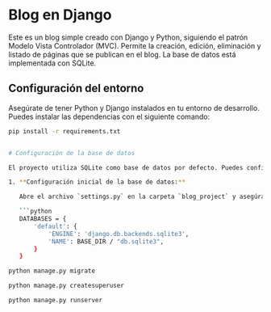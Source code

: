 

# Blog en Django

Este es un blog simple creado con Django y Python, siguiendo el patrón Modelo Vista Controlador (MVC). Permite la creación, edición, eliminación y listado de páginas que se publican en el blog. La base de datos está implementada con SQLite.

## Configuración del entorno

Asegúrate de tener Python y Django instalados en tu entorno de desarrollo. Puedes instalar las dependencias con el siguiente comando:

```bash
pip install -r requirements.txt


# Configuración de la base de datos

El proyecto utiliza SQLite como base de datos por defecto. Puedes configurar la base de datos y aplicar las migraciones con los siguientes comandos:

1. **Configuración inicial de la base de datos:**

   Abre el archivo `settings.py` en la carpeta `blog_project` y asegúrate de que la configuración de la base de datos esté como sigue:

   ```python
   DATABASES = {
       'default': {
           'ENGINE': 'django.db.backends.sqlite3',
           'NAME': BASE_DIR / "db.sqlite3",
       }
   }

python manage.py migrate

python manage.py createsuperuser

python manage.py runserver

